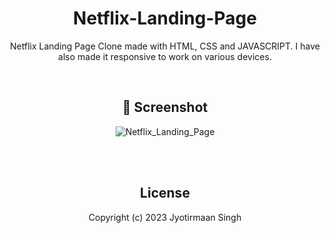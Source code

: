 <div align="center">

# Netflix-Landing-Page
Netflix Landing Page Clone made with HTML, CSS and JAVASCRIPT. I have also made it responsive to work on various devices.

<br>


## 📸 Screenshot

![Netflix_Landing_Page](https://github.com/mohitpanthri/Netflix-Landing-Page/assets/99413629/48295b32-c38a-4872-a937-e69dda7bfbab)


<br>
<br>

## License

Copyright (c) 2023 Jyotirmaan Singh


</div>
